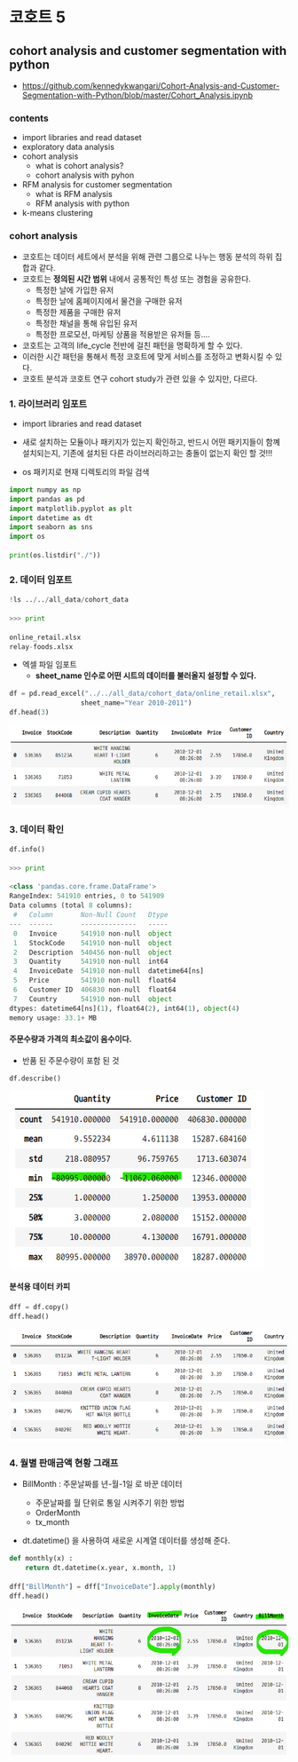 # 코호트 5

## cohort analysis and customer segmentation with python
- https://github.com/kennedykwangari/Cohort-Analysis-and-Customer-Segmentation-with-Python/blob/master/Cohort_Analysis.ipynb

### contents
- import libraries and read dataset
- exploratory data analysis
- cohort analysis
    - what is cohort analysis?
    - cohort analysis with pyhon
- RFM analysis for customer segmentation
    - what is RFM analysis
    - RFM analysis with python
- k-means clustering

### cohort analysis
- 코호트는 데이터 세트에서 분석을 위해 관련 그룹으로 나누는 행동 분석의 하위 집합과 같다.
- 코호트는 **정의된 시간 범위** 내에서 공통적인 특성 또는 경험을 공유한다. 
    - 특정한 날에 가입한 유저
    - 특정한 날에 홈페이지에서 물건을 구매한 유저
    - 특정한 제품을 구매한 유저
    - 특정한 채널을 통해 유입된 유저
    - 특정한 프로모션, 마케팅 상품을 적용받은 유저들 등....
- 코호트는 고객의 life_cycle 전반에 걸친 패턴을 명확하게 할 수 있다.
- 이러한 시간 패턴을 통해서 특정 코호트에 맞게 서비스를 조정하고 변화시킬 수 있다.
- 코호트 분석과 코호트 연구 cohort study가 관련 있을 수 있지만, 다르다.

### 1. 라이브러리 임포트 
- import libraries and read dataset
- 새로 설치하는 모듈이나 패키지가 있는지 확인하고, 반드시 어떤 패키지들이 함꼐 설치되는지, 기존에 설치된 다른 라이브러리하고는 충돌이 없는지 확인 할 것!!!

- os 패키지로 현재 디렉토리의 파일 검색

```python
import numpy as np
import pandas as pd
import matplotlib.pyplot as plt
import datetime as dt
import seaborn as sns
import os

print(os.listdir("./"))
```

### 2. 데이터 임포트

```python
!ls ../../all_data/cohort_data

>>> print

online_retail.xlsx
relay-foods.xlsx
```

- 엑셀 파일 임포트
    - **sheet_name 인수로 어떤 시트의 데이터를 불러올지 설정할 수 있다.**

```python
df = pd.read_excel("../../all_data/cohort_data/online_retail.xlsx",
                  sheet_name="Year 2010-2011")
df.head(3)
```
![cohort_case_5_1.png](./images/cohort_case_5_1.png)

### 3. 데이터 확인

```python
df.info()

>>> print

<class 'pandas.core.frame.DataFrame'>
RangeIndex: 541910 entries, 0 to 541909
Data columns (total 8 columns):
 #   Column       Non-Null Count   Dtype
---  ------       --------------   -----
 0   Invoice      541910 non-null  object
 1   StockCode    541910 non-null  object
 2   Description  540456 non-null  object
 3   Quantity     541910 non-null  int64
 4   InvoiceDate  541910 non-null  datetime64[ns]
 5   Price        541910 non-null  float64
 6   Customer ID  406830 non-null  float64
 7   Country      541910 non-null  object
dtypes: datetime64[ns](1), float64(2), int64(1), object(4)
memory usage: 33.1+ MB
```

#### 주문수량과 가격의 최소값이 음수이다.
- 반품 된 주문수량이 포함 된 것

```python
df.describe()
```
![cohort_case_5_2.png](./images/cohort_case_5_2.png)

#### 분석용 데이터 카피

```python
dff = df.copy()
dff.head()
```
![cohort_case_5_3.png](./images/cohort_case_5_3.png)

### 4. 월별 판매금액 현황 그래프
- BillMonth : 주문날짜를 년-월-1일 로 바꾼 데이터
   - 주문날짜를 월 단위로 통일 시켜주기 위한 방법 
   - OrderMonth
   - tx_month

- dt.datetime() 을 사용하여 새로운 시계열 데이터를 생성해 준다.

```python
def monthly(x) :
    return dt.datetime(x.year, x.month, 1)

dff["BillMonth"] = dff["InvoiceDate"].apply(monthly)
dff.head()    
```
![cohort_case_5_4.png](./images/cohort_case_5_4.png)
































































































































































